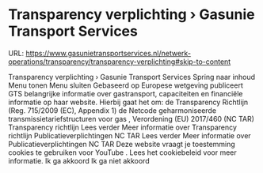 # Transparency verplichting › Gasunie Transport Services

URL: https://www.gasunietransportservices.nl/netwerk-operations/transparency/transparency-verplichting#skip-to-content

Transparency verplichting › Gasunie Transport Services
Spring naar inhoud
Menu tonen
Menu sluiten
Gebaseerd op Europese wetgeving publiceert
GTS
belangrijke informatie over gastransport, capaciteiten en financiële informatie op haar website. Hierbij gaat het om:
de Transparency Richtlijn (Reg. 715/2009 (EC), Appendix 1)
de Netcode geharmoniseerde transmissietariefstructuren voor
gas
, Verordening (EU) 2017/460 (NC TAR)
Transparency richtlijn
Lees verder
Meer informatie over Transparency richtlijn
Publicatieverplichtingen NC TAR
Lees verder
Meer informatie over Publicatieverplichtingen NC TAR
Deze website vraagt je toestemming cookies te gebruiken voor
YouTube
. Lees het
cookiebeleid
voor meer informatie.
Ik ga akkoord
Ik ga niet akkoord